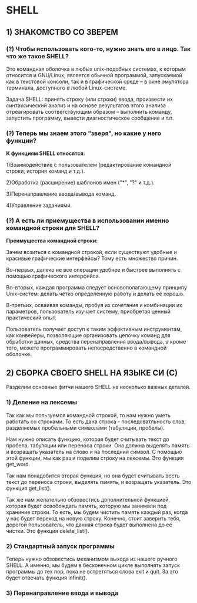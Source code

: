 # **SHELL**

## 1) ЗНАКОМСТВО СО ЗВЕРЕМ

### **(?)** Чтобы использовать кого-то, нужно знать его в лицо. Так что же такое SHELL?

Это командная оболочка в любых unix-подобных системах, к которым относится и GNU/Linux, является обычной программой, запускаемой как в текстовой консоли, так и в графической среде – в окне эмулятора терминала, доступного в любой Linux-системе.

Задачa SHELL: принять строку (или строки) ввода, произвести их синтаксический анализ и на основе результатов этого анализа отреагировать соответствующим образом – выполнить команду, запустить программу, вывести диагностическое сообщение и т.п.

### **(?)** Теперь мы знаем этого "зверя", но какие у него функции?

   **К функциям SHELL относятся:**
              
1)Взаимодействие с пользователем (редактирование командной строки, история команд и т.д.).

2)Обработка (расширение) шаблонов имен ("*", "?" и т.д.).

3)Перенаправление ввода/вывода команд.

4)Управление заданиями. 

### **(?)** А есть ли приемущества в использовании именно  командной строки для SHELL?
              
   **Преимущества командной строки:**

Зачем возиться с командной строкой, если существуют удобные и красивые графические интерфейсы? Тому есть множество причин. 

Во-первых, далеко не все операции удобнее и быстрее выполнять с помощью графического интерфейса. 

Во-вторых, каждая программа следует основополагающему принципу Unix-систем: делать чётко определённую работу и делать её хорошо. 

В-третьих, осваивая команды, пробуя их сочетания и комбинации их параметров, пользователь изучает систему, приобретая ценный практический опыт.

Пользователь получает доступ к таким эффективным инструментам, как конвейеры, позволяющие организовать цепочку команд для обработки данных, средства перенаправления ввода/вывода, а кроме того, можете программировать непосредственно в командной оболочке.

## 2) СБОРКА СВОЕГО SHELL НА ЯЗЫКЕ СИ (С)

Разделим основные фитчи нашего SHELL на несколько важных деталей.

### 1) Деление на лексемы

Так как мы пользуемся командной строкой, то нам нужно уметь работать со строками. То есть дана строка - последоватльность слов, разделяемых пробельными символами (табуляции, пробелы).

Нам нужно описать функцию, которая будет считывать текст до пробела, табуляции или переноса строки. Она должна выделять память и возращать указатель на слово и на последний символ. С помощью этой функции, мы как раз и поделим строку на лексемы. Это функция get_word.

Так нам понадобится вторая функция, но она будет считывать весть текст до переноса строки, выделять память, и возращать указатель. Это функция get_list().

Так же нам желательно обзовестись дополнительной функцией, которая будет освобождать память, которую мы занимали под храниние строки. То есть, мы будем чистить память каждый раз, когда у нас будет переход на новую строку. Конечно, стоит заверить тебя, дорогой пользователь, что данная строка будет выполнена до ее чистки. Это функция delete_list().

### 2) Стандартный запуск программы

Теперь нужно обзовестись механизмом выхода из нашего ручного SHELL. А именно, мы будем в бесконечном цикле выполнять запуск программы до тех пор, пока не встретяться слова exit и quit. За это будет отвечать функция infinit().

### 3) Перенаправление ввода и вывода

